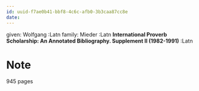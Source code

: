 ```yaml
---
id: uuid-f7ae0b41-bbf8-4c6c-afb0-3b3caa87cc8e
date: 
---
```


given: Wolfgang :Latn
family: Mieder :Latn
**International Proverb Scholarship: An Annotated Bibliography. Supplement II (1982-1991)** :Latn
# Note
945 pages